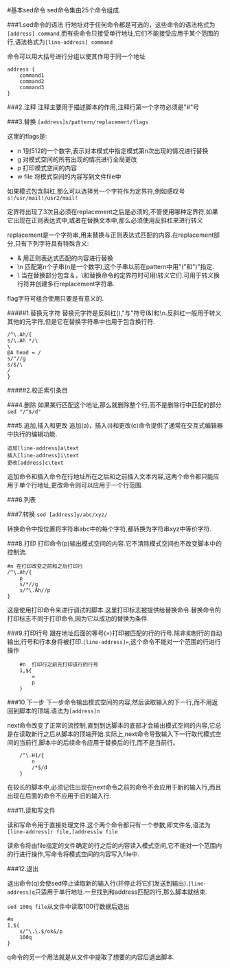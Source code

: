 #基本sed命令
sed命令集由25个命令组成.

###1.sed命令的语法
行地址对于任何命令都是可选的，这些命令的语法格式为`[address] command`,而有些命令只接受单行地址,它们不能接受应用于某个范围的行,语法格式为`[line-address] command`

命令可以用大括号进行分组以使其作用于同一个地址
```
address {
	command1
	command2
	command3
}
```

###2.注释
注释主要用于描述脚本的作用,注释行第一个字符必须是"#"号

###3.替换
`[address]s/pattern/replacement/flags`

这里的flags是:
+ n 1到512的一个数字,表示对本模式中指定模式第n次出现的情况进行替换
+ g 对模式空间的所有出现的情况进行全局更改
+ p 打印模式空间的内容
+ w file 将模式空间的内容写到文件file中

如果模式包含斜杠,那么可以选择另一个字符作为定界符,例如感叹号`s!/usr/mail!/usr2/mail!`

定界符出现了3次且必须在replacement之后是必须的,不管使用哪种定界符,如果它出现在正则表达式中,或者在替换文本中,那么必须使用反斜杠来进行转义

replacement是一个字符串,用来替换与正则表达式匹配的内容.在replacement部分,只有下列字符具有特殊含义:
+ & 用正则表达式匹配的内容进行替换
+ \n 匹配第n个子串(n是一个数字),这个子串以前在pattern中用"\("和"\)"指定.
+ \ 当在替换部分包含＆，\和替换命令的定界符时可用\转义它们.可用于转义换行符并创建多行replacement字符串.

flag字符可组合使用只要是有意义的.

#####1.替换元字符
替换元字符是反斜杠(\),"与"符号(&)和\n.反斜杠一般用于转义其他的元字符,但是它在替换字符串中也用于包含换行符.

```
/^\.Ah/{
s/\.Ah */\
\
@A head = /
s/"//g
s/$/\
/
}
```
#####2.校正索引条目

###4.删除
如果某行匹配这个地址,那么就删除整个行,而不是删除行中匹配的部分`sed "/^$/d"`

###5.追加,插入和更改
追加(a)，插入(i)和更改(c)命令提供了通常在交互式编辑器中执行的编辑功能.

```
追加[line-address]a\text
插入[line-address]i\text
更改[address]c\text
```
追加命令和插入命令在行地址所在之后和之前插入文本内容,这两个命令都只能应用于单个行地址,更改命令则可以应用于一个行范围.

###6.列表

###7.转换
`sed [address]y/abc/xyz/`

转换命令中按位置将字符串abc中的每个字符,都转换为字符串xyz中等价字符.

###8.打印
打印命令(p)输出模式空间的内容.它不清除模式空间也不改变脚本中的控制流.

```
#n 在打印改变之前和之后打印行
/^\.Ah/{
	p
	s/*//g
	s/^\.Ah//p
}
```
这是使用打印命令来进行调试的脚本.这里打印标志被提供给替换命令.替换命令的打印标志不同于打印命令,因为它以成功的替换为条件.

###9.打印行号
跟在地址后面的等号(=)打印被匹配的行的行号.除非抑制行的自动输出,行号和行本身将被打印.`[line-address]=`,这个命令不能对一个范围的行进行操作

```
	#n  打印行之前先打印该行的行号
	1,${
		=
		p
	}
```

###10.下一步
下一步命令输出模式空间的内容,然后读取输入的下一行,而不用返回到脚本的顶端.语法为`[address]n`

next命令改变了正常的流控制,直到到达脚本的底部才会输出模式空间的内容,它总是在读取新行之后从脚本的顶端开始.实际上,next命令导致输入下一行取代模式空间的当前行,脚本中的后续命令应用于替换后的行,而不是当前行。
```
	/^\.H1/{
		n
		/*$/d
	}
```

在较长的脚本中,必须记住出现在next命令之前的命令不会应用于新的输入行,而且出现在后面的命令不应用于旧的输入行.

###11.读和写文件

读和写命令用于直接处理文件.这个两个命令都只有一个参数,即文件名,语法为`[line-address]r file,[address]w file`

读命令将由file指定的文件确定的行之后的内容读入模式空间,它不能对一个范围内的行进行操作,写命令将模式空间的内容写入file中.

###12.退出

退出命令(q)会使sed停止读取新的输入行(并停止将它们发送到输出).`[line-address]q`只适用于单行地址.一旦找到和address匹配的行,那么脚本就结束.

`sed 100q file`从文件中读取100行数据后退出

```
#n
1,${
	s/^\.\.$/ok&/p
	100q
}
```

q命令的另一个用法就是从文件中提取了想要的内容后退出脚本.









